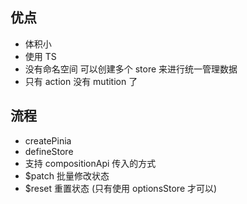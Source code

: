 ## 优点

- 体积小
- 使用 TS
- 没有命名空间 可以创建多个 store 来进行统一管理数据
- 只有 action 没有 mutition 了

## 流程

- createPinia
- defineStore
- 支持 compositionApi 传入的方式
- $patch 批量修改状态
- $reset 重置状态 (只有使用 optionsStore 才可以)
